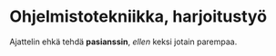 # Ohjelmistotekniikka, harjoitustyö
Ajattelin ehkä tehdä **pasianssin**, *ellen* keksi jotain parempaa.
